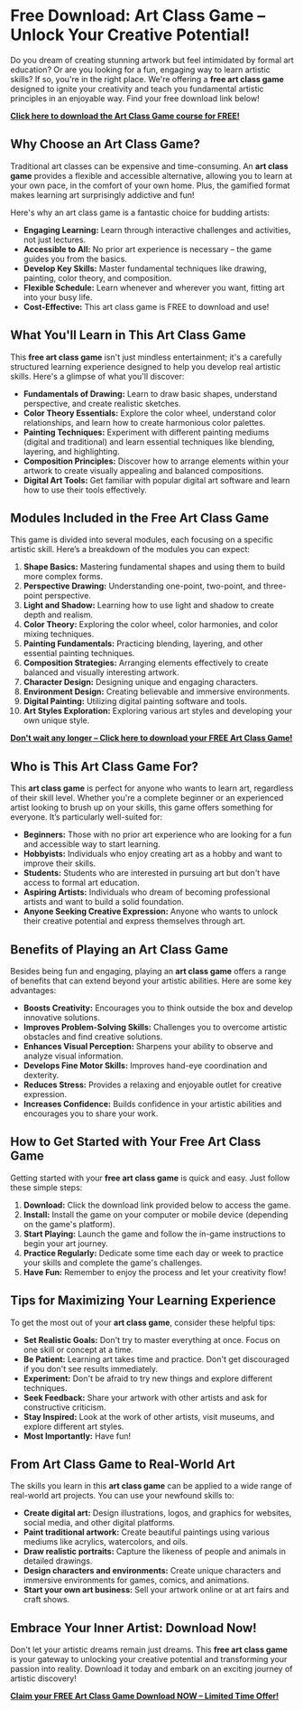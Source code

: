 # Free Download: Art Class Game – Unlock Your Creative Potential!

Do you dream of creating stunning artwork but feel intimidated by formal art education? Or are you looking for a fun, engaging way to learn artistic skills? If so, you're in the right place. We're offering a **free art class game** designed to ignite your creativity and teach you fundamental artistic principles in an enjoyable way. Find your free download link below!

[**Click here to download the Art Class Game course for FREE!**](https://udemywork.com/art-class-game)

## Why Choose an Art Class Game?

Traditional art classes can be expensive and time-consuming. An **art class game** provides a flexible and accessible alternative, allowing you to learn at your own pace, in the comfort of your own home. Plus, the gamified format makes learning art surprisingly addictive and fun!

Here's why an art class game is a fantastic choice for budding artists:

*   **Engaging Learning:** Learn through interactive challenges and activities, not just lectures.
*   **Accessible to All:** No prior art experience is necessary – the game guides you from the basics.
*   **Develop Key Skills:** Master fundamental techniques like drawing, painting, color theory, and composition.
*   **Flexible Schedule:** Learn whenever and wherever you want, fitting art into your busy life.
*   **Cost-Effective:** This art class game is FREE to download and use!

## What You'll Learn in This Art Class Game

This **free art class game** isn't just mindless entertainment; it's a carefully structured learning experience designed to help you develop real artistic skills. Here's a glimpse of what you'll discover:

*   **Fundamentals of Drawing:** Learn to draw basic shapes, understand perspective, and create realistic sketches.
*   **Color Theory Essentials:** Explore the color wheel, understand color relationships, and learn how to create harmonious color palettes.
*   **Painting Techniques:** Experiment with different painting mediums (digital and traditional) and learn essential techniques like blending, layering, and highlighting.
*   **Composition Principles:** Discover how to arrange elements within your artwork to create visually appealing and balanced compositions.
*   **Digital Art Tools:** Get familiar with popular digital art software and learn how to use their tools effectively.

## Modules Included in the Free Art Class Game

This game is divided into several modules, each focusing on a specific artistic skill. Here’s a breakdown of the modules you can expect:

1.  **Shape Basics:** Mastering fundamental shapes and using them to build more complex forms.
2.  **Perspective Drawing:** Understanding one-point, two-point, and three-point perspective.
3.  **Light and Shadow:** Learning how to use light and shadow to create depth and realism.
4.  **Color Theory:** Exploring the color wheel, color harmonies, and color mixing techniques.
5.  **Painting Fundamentals:** Practicing blending, layering, and other essential painting techniques.
6.  **Composition Strategies:** Arranging elements effectively to create balanced and visually interesting artwork.
7.  **Character Design:** Designing unique and engaging characters.
8.  **Environment Design:** Creating believable and immersive environments.
9.  **Digital Painting:** Utilizing digital painting software and tools.
10. **Art Styles Exploration:** Exploring various art styles and developing your own unique style.

[**Don't wait any longer – Click here to download your FREE Art Class Game!**](https://udemywork.com/art-class-game)

## Who is This Art Class Game For?

This **art class game** is perfect for anyone who wants to learn art, regardless of their skill level. Whether you're a complete beginner or an experienced artist looking to brush up on your skills, this game offers something for everyone. It’s particularly well-suited for:

*   **Beginners:** Those with no prior art experience who are looking for a fun and accessible way to start learning.
*   **Hobbyists:** Individuals who enjoy creating art as a hobby and want to improve their skills.
*   **Students:** Students who are interested in pursuing art but don't have access to formal art education.
*   **Aspiring Artists:** Individuals who dream of becoming professional artists and want to build a solid foundation.
*   **Anyone Seeking Creative Expression:** Anyone who wants to unlock their creative potential and express themselves through art.

## Benefits of Playing an Art Class Game

Besides being fun and engaging, playing an **art class game** offers a range of benefits that can extend beyond your artistic abilities. Here are some key advantages:

*   **Boosts Creativity:** Encourages you to think outside the box and develop innovative solutions.
*   **Improves Problem-Solving Skills:** Challenges you to overcome artistic obstacles and find creative solutions.
*   **Enhances Visual Perception:** Sharpens your ability to observe and analyze visual information.
*   **Develops Fine Motor Skills:** Improves hand-eye coordination and dexterity.
*   **Reduces Stress:** Provides a relaxing and enjoyable outlet for creative expression.
*   **Increases Confidence:** Builds confidence in your artistic abilities and encourages you to share your work.

## How to Get Started with Your Free Art Class Game

Getting started with your **free art class game** is quick and easy. Just follow these simple steps:

1.  **Download:** Click the download link provided below to access the game.
2.  **Install:** Install the game on your computer or mobile device (depending on the game's platform).
3.  **Start Playing:** Launch the game and follow the in-game instructions to begin your art journey.
4.  **Practice Regularly:** Dedicate some time each day or week to practice your skills and complete the game's challenges.
5.  **Have Fun:** Remember to enjoy the process and let your creativity flow!

## Tips for Maximizing Your Learning Experience

To get the most out of your **art class game**, consider these helpful tips:

*   **Set Realistic Goals:** Don't try to master everything at once. Focus on one skill or concept at a time.
*   **Be Patient:** Learning art takes time and practice. Don't get discouraged if you don't see results immediately.
*   **Experiment:** Don't be afraid to try new things and explore different techniques.
*   **Seek Feedback:** Share your artwork with other artists and ask for constructive criticism.
*   **Stay Inspired:** Look at the work of other artists, visit museums, and explore different art styles.
*   **Most Importantly:** Have fun!

## From Art Class Game to Real-World Art

The skills you learn in this **art class game** can be applied to a wide range of real-world art projects. You can use your newfound skills to:

*   **Create digital art:** Design illustrations, logos, and graphics for websites, social media, and other digital platforms.
*   **Paint traditional artwork:** Create beautiful paintings using various mediums like acrylics, watercolors, and oils.
*   **Draw realistic portraits:** Capture the likeness of people and animals in detailed drawings.
*   **Design characters and environments:** Create unique characters and immersive environments for games, comics, and animations.
*   **Start your own art business:** Sell your artwork online or at art fairs and craft shows.

## Embrace Your Inner Artist: Download Now!

Don't let your artistic dreams remain just dreams. This **free art class game** is your gateway to unlocking your creative potential and transforming your passion into reality. Download it today and embark on an exciting journey of artistic discovery!

[**Claim your FREE Art Class Game Download NOW – Limited Time Offer!**](https://udemywork.com/art-class-game)
